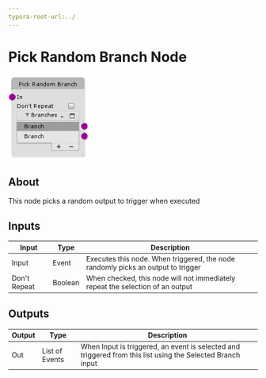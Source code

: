 ```yaml
---
typora-root-url:../
---
```


# Pick Random Branch Node

![Pick-Random-Branch](/IMG/Pick-Random-Branch.png)

## About

This node picks a random output to trigger when executed

## Inputs
Input | Type | Description
------------ | ------|-------
Input | Event | Executes this node. When triggered, the node randomly picks an output to trigger
Don't Repeat | Boolean | When checked, this node will not immediately repeat the selection of an output

## Outputs
Output | Type| Description
------------ | -------|------
Out | List of Events | When Input is triggered, an event is selected and triggered from this list using the Selected Branch input



